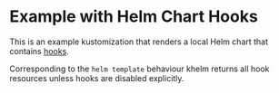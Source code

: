 # Example with Helm Chart Hooks

This is an example kustomization that renders a local Helm chart that contains [hooks](https://helm.sh/docs/topics/charts_hooks/).  

Corresponding to the `helm template` behaviour khelm returns all hook resources unless hooks are disabled explicitly.
